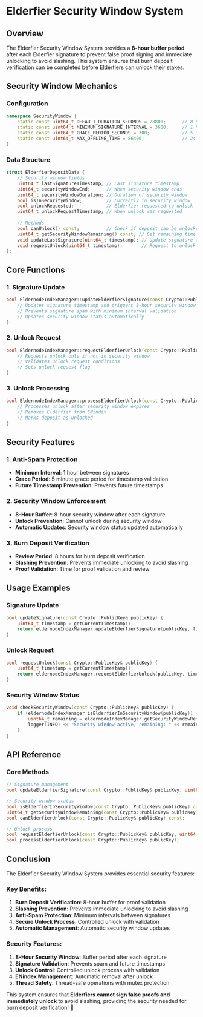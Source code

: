 # Elderfier Security Window System

## Overview

The Elderfier Security Window System provides a **8-hour buffer period** after each Elderfier signature to prevent false proof signing and immediate unlocking to avoid slashing. This system ensures that burn deposit verification can be completed before Elderfiers can unlock their stakes.

## Security Window Mechanics

### Configuration
```cpp
namespace SecurityWindow {
    static const uint64_t DEFAULT_DURATION_SECONDS = 28800;      // 8 hours
    static const uint64_t MINIMUM_SIGNATURE_INTERVAL = 3600;     // 1 hour minimum between signatures
    static const uint64_t GRACE_PERIOD_SECONDS = 300;            // 5 minute grace period
    static const uint64_t MAX_OFFLINE_TIME = 86400;              // 24 hours max offline
}
```

### Data Structure
```cpp
struct ElderfierDepositData {
    // Security window fields
    uint64_t lastSignatureTimestamp; // Last signature timestamp
    uint64_t securityWindowEnd;      // When security window ends
    uint64_t securityWindowDuration; // Duration of security window
    bool isInSecurityWindow;         // Currently in security window
    bool unlockRequested;            // Elderfier requested to unlock
    uint64_t unlockRequestTimestamp; // When unlock was requested
    
    // Methods
    bool canUnlock() const;          // Check if deposit can be unlocked
    uint64_t getSecurityWindowRemaining() const; // Get remaining time
    void updateLastSignature(uint64_t timestamp); // Update signature timestamp
    void requestUnlock(uint64_t timestamp);       // Request to unlock deposit
};
```

## Core Functions

### 1. Signature Update
```cpp
bool EldernodeIndexManager::updateElderfierSignature(const Crypto::PublicKey& publicKey, uint64_t timestamp) {
    // Updates signature timestamp and triggers 8-hour security window
    // Prevents signature spam with minimum interval validation
    // Updates security window status automatically
}
```

### 2. Unlock Request
```cpp
bool EldernodeIndexManager::requestElderfierUnlock(const Crypto::PublicKey& publicKey, uint64_t timestamp) {
    // Requests unlock only if not in security window
    // Validates unlock request conditions
    // Sets unlock request flag
}
```

### 3. Unlock Processing
```cpp
bool EldernodeIndexManager::processElderfierUnlock(const Crypto::PublicKey& publicKey) {
    // Processes unlock after security window expires
    // Removes Elderfier from ENindex
    // Marks deposit as unlocked
}
```

## Security Features

### 1. **Anti-Spam Protection**
- **Minimum Interval**: 1 hour between signatures
- **Grace Period**: 5 minute grace period for timestamp validation
- **Future Timestamp Prevention**: Prevents future timestamps

### 2. **Security Window Enforcement**
- **8-Hour Buffer**: 8-hour security window after each signature
- **Unlock Prevention**: Cannot unlock during security window
- **Automatic Updates**: Security window status updated automatically

### 3. **Burn Deposit Verification**
- **Review Period**: 8 hours for burn deposit verification
- **Slashing Prevention**: Prevents immediate unlocking to avoid slashing
- **Proof Validation**: Time for proof validation and review

## Usage Examples

### Signature Update
```cpp
bool updateSignature(const Crypto::PublicKey& publicKey) {
    uint64_t timestamp = getCurrentTimestamp();
    return eldernodeIndexManager.updateElderfierSignature(publicKey, timestamp);
}
```

### Unlock Request
```cpp
bool requestUnlock(const Crypto::PublicKey& publicKey) {
    uint64_t timestamp = getCurrentTimestamp();
    return eldernodeIndexManager.requestElderfierUnlock(publicKey, timestamp);
}
```

### Security Window Status
```cpp
void checkSecurityWindow(const Crypto::PublicKey& publicKey) {
    if (eldernodeIndexManager.isElderfierInSecurityWindow(publicKey)) {
        uint64_t remaining = eldernodeIndexManager.getSecurityWindowRemaining(publicKey);
        logger(INFO) << "Security window active, remaining: " << remaining << " seconds";
    }
}
```

## API Reference

### Core Methods
```cpp
// Signature management
bool updateElderfierSignature(const Crypto::PublicKey& publicKey, uint64_t timestamp);

// Security window status
bool isElderfierInSecurityWindow(const Crypto::PublicKey& publicKey) const;
uint64_t getSecurityWindowRemaining(const Crypto::PublicKey& publicKey) const;
bool canElderfierUnlock(const Crypto::PublicKey& publicKey) const;

// Unlock process
bool requestElderfierUnlock(const Crypto::PublicKey& publicKey, uint64_t timestamp);
bool processElderfierUnlock(const Crypto::PublicKey& publicKey);
```

## Conclusion

The Elderfier Security Window System provides essential security features:

### **Key Benefits**:
1. **Burn Deposit Verification**: 8-hour buffer for proof validation
2. **Slashing Prevention**: Prevents immediate unlocking to avoid slashing
3. **Anti-Spam Protection**: Minimum intervals between signatures
4. **Secure Unlock Process**: Controlled unlock with validation
5. **Automatic Management**: Automatic security window updates

### **Security Features**:
1. **8-Hour Security Window**: Buffer period after each signature
2. **Signature Validation**: Prevents spam and future timestamps
3. **Unlock Control**: Controlled unlock process with validation
4. **ENindex Management**: Automatic removal after unlock
5. **Thread Safety**: Thread-safe operations with mutex protection

This system ensures that **Elderfiers cannot sign false proofs and immediately unlock** to avoid slashing, providing the security needed for burn deposit verification! 🚀
